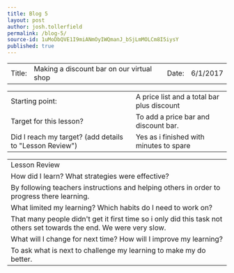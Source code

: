 ```yaml
---
title: Blog 5
layout: post
author: josh.tollerfield
permalink: /blog-5/
source-id: 1uMoDbQVE1I9miANmOyIWQmanJ_bSjLmMOLCm8I5iysY
published: true
---
```

<table>
  <tr>
    <td>Title:  </td>
    <td>Making a discount bar on our virtual shop </td>
    <td> Date:  </td>
    <td>6/1/2017</td>
  </tr>
</table>


<table>
  <tr>
    <td>Starting point:</td>
    <td>A price list and a total bar plus discount </td>
  </tr>
  <tr>
    <td>Target for this lesson?</td>
    <td>To add a price bar and discount bar. </td>
  </tr>
  <tr>
    <td>Did I reach my target? 
(add details to "Lesson Review")</td>
    <td>Yes as i finished with minutes to spare 
</td>
  </tr>
</table>


<table>
  <tr>
    <td>Lesson Review</td>
  </tr>
  <tr>
    <td>How did I learn? What strategies were effective? </td>
  </tr>
  <tr>
    <td>By following teachers instructions and helping others in order to progress there learning.</td>
  </tr>
  <tr>
    <td>What limited my learning? Which habits do I need to work on? </td>
  </tr>
  <tr>
    <td>That many people didn't get it first time so i only did this task not others set towards the end. We were very slow.</td>
  </tr>
  <tr>
    <td>What will I change for next time? How will I improve my learning?</td>
  </tr>
  <tr>
    <td>To ask what is next to challenge my learning to make my do better.</td>
  </tr>
</table>


